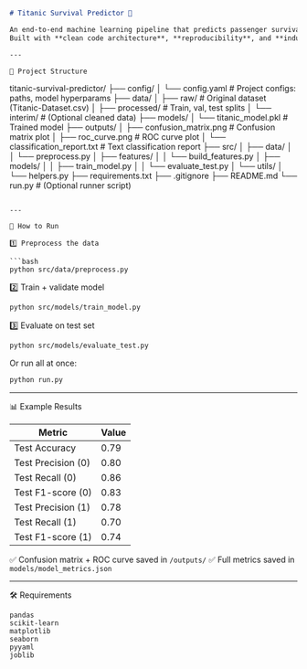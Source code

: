 ```markdown
# Titanic Survival Predictor 🚢

An end-to-end machine learning pipeline that predicts passenger survival on the Titanic using Logistic Regression.
Built with **clean code architecture**, **reproducibility**, and **industry-grade structure** to showcase production-ready ML skills.

---

📂 Project Structure

```

titanic-survival-predictor/
├── config/
│   └── config.yaml             \# Project configs: paths, model hyperparams
├── data/
│   ├── raw/                    \# Original dataset (Titanic-Dataset.csv)
│   ├── processed/              \# Train, val, test splits
│   └── interim/                \# (Optional cleaned data)
├── models/
│   └── titanic\_model.pkl       \# Trained model
├── outputs/
│   ├── confusion\_matrix.png    \# Confusion matrix plot
│   ├── roc\_curve.png           \# ROC curve plot
│   └── classification\_report.txt \# Text classification report
├── src/
│   ├── data/
│   │   └── preprocess.py
│   ├── features/
│   │   └── build\_features.py
│   ├── models/
│   │   ├── train\_model.py
│   │   └── evaluate\_test.py
│   └── utils/
│       └── helpers.py
├── requirements.txt
├── .gitignore
├── README.md
└── run.py                      \# (Optional runner script)

````

---

🚀 How to Run

1️⃣ Preprocess the data

```bash
python src/data/preprocess.py
````

2️⃣ Train + validate model

```bash
python src/models/train_model.py
```

3️⃣ Evaluate on test set

```bash
python src/models/evaluate_test.py
```

Or run all at once:

```bash
python run.py
```

-----

📊 Example Results

| Metric              | Value |
|---------------------|-------|
| Test Accuracy       | 0.79  |
| Test Precision (0)  | 0.80  |
| Test Recall (0)     | 0.86  |
| Test F1-score (0)   | 0.83  |
| Test Precision (1)  | 0.78  |
| Test Recall (1)     | 0.70  |
| Test F1-score (1)   | 0.74  |

✅ Confusion matrix + ROC curve saved in `/outputs/`
✅ Full metrics saved in `models/model_metrics.json`

-----

🛠 Requirements

```
pandas
scikit-learn
matplotlib
seaborn
pyyaml
joblib
```

```
```